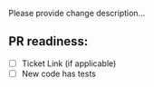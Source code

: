 Please provide change description...

## PR readiness:
- [ ] Ticket Link (if applicable)
- [ ] New code has tests
